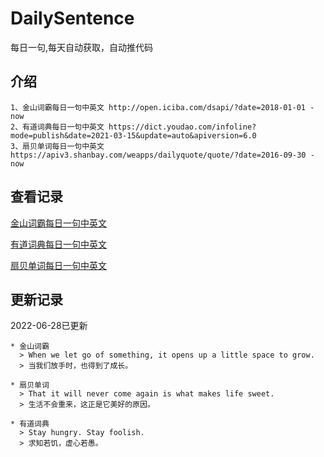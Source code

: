 # DailySentence

每日一句,每天自动获取，自动推代码

## 介绍

```
1、金山词霸每日一句中英文 http://open.iciba.com/dsapi/?date=2018-01-01 - now
2、有道词典每日一句中英文 https://dict.youdao.com/infoline?mode=publish&date=2021-03-15&update=auto&apiversion=6.0
3、扇贝单词每日一句中英文 https://apiv3.shanbay.com/weapps/dailyquote/quote/?date=2016-09-30 - now
```

## 查看记录

[金山词霸每日一句中英文](./data/iciba/)

[有道词典每日一句中英文](./data/youdao/)

[扇贝单词每日一句中英文](./data/shanbay/)

## 更新记录
2022-06-28已更新 
```
* 金山词霸
  > When we let go of something, it opens up a little space to grow.
  > 当我们放手时，也得到了成长。

* 扇贝单词
  > That it will never come again is what makes life sweet.
  > 生活不会重来，这正是它美好的原因。

* 有道词典
  > Stay hungry. Stay foolish.
  > 求知若饥，虚心若愚。

```
